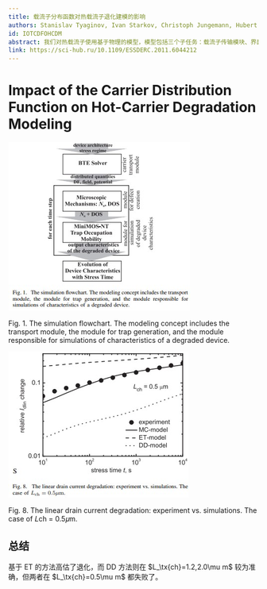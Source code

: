 ```yaml
---
title: 载流子分布函数对热载流子退化建模的影响
authors: Stanislav Tyaginov, Ivan Starkov, Christoph Jungemann, Hubert Enichlmair, Jong-Mun Park, and Tibor Grasser
id: IOTCDFOHCDM
abstract: 我们对热载流子使用基于物理的模型，模型包括三个子任务：载流子传输模块、界面态产生模块、器件退化模块。我们检验了实现该模型的不同方法：用 Monte-Carlo、energy transport 和 drift-diffusion 实现传输模块。Monte-Carlo 方法可以用同一组参数表示不同MOSFETs的HCD，且参数具有符合物理的数值。因此，我们检查另外两种方法是否有同样的参数。貌似简化的方法无法描述不同长度的器件的退化，说明综合的HCD模型需要基于严密的 Bolzmann 传输方程的解（即通过 Monte-Carlo 方法）
link: https://sci-hub.ru/10.1109/ESSDERC.2011.6044212
---
```


# Impact of the Carrier Distribution Function on Hot-Carrier Degradation Modeling

![](../images/Fig.%201.%20The%20simulation%20flowchart.jpg)

Fig. 1. The simulation flowchart. The modeling concept includes the transport module, the module for trap generation, and the module responsible for simulations of characteristics of a degraded device.

![](../images/Fig.%208.%20The%20linear%20drain%20current%20degradation%20experiment%20vs.%20simulations.jpg)

Fig. 8. The linear drain current degradation: experiment vs. simulations. The case of 𝐿ch = 0.5𝜇m.

## 总结

基于 ET 的方法高估了退化，而 DD 方法则在 $L_\tx{ch}=1.2,2.0\mu m$ 较为准确，但两者在 $L_\tx{ch}=0.5\mu m$ 都失败了。